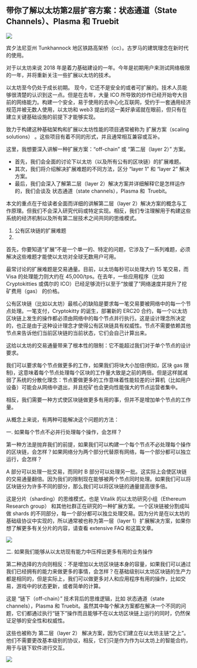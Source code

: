 ## 带你了解以太坊第2层扩容方案：状态通道（State Channels）、Plasma 和 Truebit

![](https://i.imgur.com/UeEBaXo.png)


宾夕法尼亚州 Tunkhannock 地区铁路高架桥（cc）。古罗马的建筑理念在新时代的使用。

对于以太坊来说 2018 年是着力基础建设的一年。今年是初期用户来测试网络极限的一年，并将重新关注一些扩展以太坊的技术。

以太坊至今仍处于成长初期。 现今，它还不是安全的或者可扩展的。技术人员能够很清楚的认识到这一点。但是在去年，大量 ICO 所导致的炒作已经开始夸大目前的网络能力。构建一个安全，易于使用的去中心化互联网，受约于一套通用经济规范并被无数人使用，以太坊和 web3 提出的这一美好承诺就在眼前，但只有在建立关键基础设施的前提下才能够实现。

致力于构建这种基础架构和扩展以太坊性能的项目通常被称为 扩展方案（scaling solutions） 。这些项目有着不同的形式，并且通常相互兼容或互补。

这里，我想要深入讲解一种扩展方案：“off-chain” 或 “第二层（layer 2）” 方案。

- 首先，我们会全面的讨论下以太坊（以及所有公有的区块链）的扩展难题。
- 其次，我们将介绍解决扩展难题的不同方法，区分 “layer 1” 和 “layer 2” 解决方案。
- 最后，我们会深入了解第二层（layer 2）解决方案并详细解释它是怎样运作的，我们会谈及 状态通道（state channels），Plasma 和  Truebit。

本文的重点在于给读者全面而详细的讲解第二层（layer 2）解决方案的概念与工作原理。但我们不会深入研究代码或特定实现。相反，我们专注理解用于构建这些系统的经济机制以及所有第二层技术之间共同的思维模式。

1. 公有区块链的扩展难题
2. 
首先，你要知道“扩展”不是一个单一的、特定的问题，它涉及了一系列难题，必须解决这些难题才能使以太坊对全球无数用户可用。

最常讨论的扩展难题是交易通量。目前，以太坊每秒可以处理大约 15 笔交易，而 Visa 的处理能力则大约在 45,000/tps。在去年，一些应用程序（比如 Cryptokitties 或偶尔的 ICO）已经足够流行以至于“放缓了”网络速度并提升了挖矿费用（gas） 的价格。

公有区块链（比如以太坊）最核心的缺陷是要求每一笔交易要被网络中的每一个节点处理。一笔支付，Cryptokitty 的诞生，部署新的 ERC20 合约，每一个以太坊区块链上发生的操作都必须由网络中的每个节点并行执行。这是设计理念所决定的，也正是由于这种设计理念才使得公有区块链具有权威性。节点不需要依赖其他节点来告诉他们当前区块链的当前状态，它们会自己计算出来。

这给以太坊的交易通量带来了根本性的限制：它不能超过我们对于单个节点的设计要求。

我们可以要求每个节点做更多的工作，如果我们将块大小加倍(例如，区块 gas 限制)，这意味着每个节点处理每个区块的工作量大致是之前的两倍。但是这样就减弱了系统的分散化理念：节点要做更多的工作意味着性能较差的计算机（比如用户设备）可能会从网络中退出，并且挖矿也会更向性能强大的节点运营者集中。

相反，我们需要一种方式使区块链做更多有用的事，但并不是增加单个节点的工作量。

从概念上来说，有两种可能解决这个问题的方法：

一. 如果每个节点不必并行处理每个操作，会怎样？

第一种方法是抛弃我们的前提，如果我们可以构建一个每个节点不必处理每个操作的区块链，会怎样？如果网络分为两个部分代替原有网络，每一个部分都可以独立运行，会怎样？


A 部分可以处理一批交易，而同时 B 部分可以处理另一批。这实际上会使区块链的交易通量翻倍。因为我们的限制现在能够被两个节点同时处理。如果我们可以将区块链分为许多不同的部分，那么我们可以将区块链的通量提高很多倍。

这是分片（sharding）的思维模式，也是 Vitalik 的以太坊研究小组（Ethereum Research group） 和其他社群正在研究的一种扩展方案。一个区块链被分割成叫做 shards 的不同部分，每一个部分都可以独立处理交易。因为分片是在以太坊的基础级协议中实现的，所以通常被也称为第一层（layer 1）扩展解决方案，如果你想了解更多有关分片的内容，请查看 extensive FAQ 和这篇文章。

![](https://i.imgur.com/qrYKWiC.png)

二. 如果我们能够从以太坊现有能力中压榨出更多有用的业务操作

第二种选择的方向则相反：不是增加以太坊区块链本身的容量，如果我们可以通过我们已经拥有的能力来做更多的事情，会怎样？在基础级别以太坊区块链的生产力都是相同的，但是实际上，我们可以做更多对人和应用程序有用的操作，比如交易，游戏中的状态更新，或者简单的计算。

这是 “链下（off-chain）” 技术背后的思维逻辑，比如 状态通道（state channels），Plasma 和 Truebit。虽然其中每个解决方案都在解决一个不同的问题，它们都通过执行“链下”操作而且能够不在以太坊区块链上运行的同时，仍然保证足够的安全性和权威性。

这些也被称为 第二层（layer 2） 解决方案，因为它们建立在以太坊主链“之上”。他们不需要更改基本级别的协议，相反，它们只是作为作为以太坊上的智能合约，用于与链下软件进行交互。

![](https://i.imgur.com/Z1GUoH1.png)


